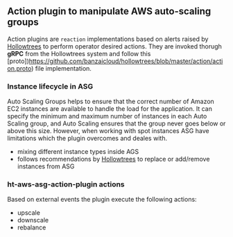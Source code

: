 ## Action plugin to manipulate AWS auto-scaling groups

Action plugins are `reaction` implementations based on alerts raised by [Hollowtrees](https://github.com/banzaicloud/hollowtrees) to perform operator desired actions. They are invoked thorugh **gRPC** from the Hollowtrees system and follow this [proto])https://github.com/banzaicloud/hollowtrees/blob/master/action/action.proto) file implementation.

### Instance lifecycle in ASG

Auto Scaling Groups helps to ensure that the correct number of Amazon EC2 instances are available to handle the load for the application. It can specify the minimum and maximum number of instances in each Auto Scaling group, and Auto Scaling ensures that the group never goes below or above this size. However, when working with spot instances ASG have limitations which the plugin overcomes and deales with.

* mixing different instance types inside AGS
* follows recommendations by [Hollowtrees](https://github.com/banzaicloud/hollowtrees) to replace or add/remove instances from ASG


### ht-aws-asg-action-plugin actions

Based on external events the plugin execute the following actions:

* upscale
* downscale 
* rebalance
